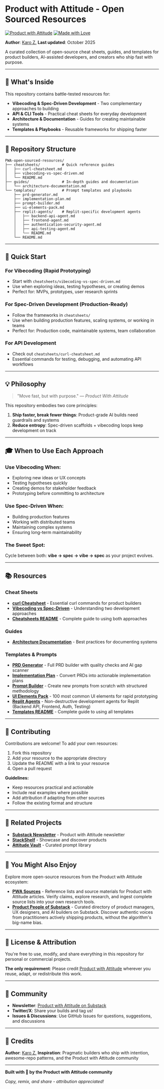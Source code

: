 # Product with Attitude - Open Sourced Resources

[![Product with Attitude](https://img.shields.io/badge/Product%20with-Attitude-FF6851?style=for-the-badge)](https://karozieminski.substack.com/)
[![Made with Love](https://img.shields.io/badge/made%20with-🧡-orange?style=for-the-badge)](https://stackshelf.app)

**Author**: [Karo Z.](https://karozieminski.substack.com/)
**Last updated**: October 2025

A curated collection of open-source cheat sheets, guides, and templates for product builders, AI-assisted developers, and creators who ship fast with purpose.

---

## 🎯 What's Inside

This repository contains battle-tested resources for:
- **Vibecoding & Spec-Driven Development** - Two complementary approaches to building
- **API & CLI Tools** - Practical cheat sheets for everyday development
- **Architecture & Documentation** - Guides for creating maintainable systems
- **Templates & Playbooks** - Reusable frameworks for shipping faster

---

## 📁 Repository Structure

```
PWA-open-sourced-resources/
├── cheatsheets/          # Quick reference guides
│   ├── curl-cheatsheet.md
│   ├── vibecoding-vs-spec-driven.md
│   └── README.md
├── guides/               # In-depth guides and documentation
│   └── architecture-documentation.md
└── templates/            # Prompt templates and playbooks
    ├── prd-generator.md
    ├── implementation-plan.md
    ├── prompt-builder.md
    ├── ui-elements-pack.md
    ├── replit-agents/    # Replit-specific development agents
    │   ├── backend-api-agent.md
    │   ├── frontend-agent.md
    │   ├── authentication-security-agent.md
    │   ├── api-testing-agent.md
    │   └── README.md
    └── README.md
```

---

## 🚀 Quick Start

### For Vibecoding (Rapid Prototyping)
- Start with `cheatsheets/vibecoding-vs-spec-driven.md`
- Use when exploring ideas, testing hypotheses, or creating demos
- Perfect for: MVPs, prototypes, user research sprints

### For Spec-Driven Development (Production-Ready)
- Follow the frameworks in `cheatsheets/`
- Use when building production features, scaling systems, or working in teams
- Perfect for: Production code, maintainable systems, team collaboration

### For API Development
- Check out `cheatsheets/curl-cheatsheet.md`
- Essential commands for testing, debugging, and automating API workflows

---

## 💡 Philosophy

> "Move fast, but with purpose." — *Product With Attitude*

This repository embodies two core principles:

1. **Ship faster, break fewer things**: Product-grade AI builds need guardrails and systems
2. **Reduce entropy**: Spec-driven scaffolds + vibecoding loops keep development on track

---

## 🎓 When to Use Each Approach

### Use Vibecoding When:
- Exploring new ideas or UX concepts
- Testing hypotheses quickly
- Creating demos for stakeholder feedback
- Prototyping before committing to architecture

### Use Spec-Driven When:
- Building production features
- Working with distributed teams
- Maintaining complex systems
- Ensuring long-term maintainability

### The Sweet Spot:
Cycle between both: **vibe → spec → vibe → spec** as your project evolves.

---

## 📚 Resources

### Cheat Sheets
- **[curl Cheatsheet](cheatsheets/curl-cheatsheet.md)** - Essential curl commands for product builders
- **[Vibecoding vs Spec-Driven](cheatsheets/vibecoding-vs-spec-driven.md)** - Understanding two development approaches
- **[Cheatsheets README](cheatsheets/README.md)** - Complete guide to using both approaches

### Guides
- **[Architecture Documentation](guides/architecture-documentation.md)** - Best practices for documenting systems

### Templates & Prompts
- **[PRD Generator](templates/prd-generator.md)** - Full PRD builder with quality checks and AI gap scanner
- **[Implementation Plan](templates/implementation-plan.md)** - Convert PRDs into actionable implementation plans
- **[Prompt Builder](templates/prompt-builder.md)** - Create new prompts from scratch with structured methodology
- **[UI Elements Pack](templates/ui-elements-pack.md)** - 100 most common UI elements for rapid prototyping
- **[Replit Agents](templates/replit-agents/)** - Non-destructive development agents for Replit (Backend API, Frontend, Auth, Testing)
- **[Templates README](templates/README.md)** - Complete guide to using all templates

---

## 🤝 Contributing

Contributions are welcome! To add your own resources:

1. Fork this repository
2. Add your resource to the appropriate directory
3. Update the README with a link to your resource
4. Open a pull request

**Guidelines:**
- Keep resources practical and actionable
- Include real examples where possible
- Add attribution if adapting from other sources
- Follow the existing format and structure

---

## 📖 Related Projects

- **[Substack Newsletter](https://karozieminski.substack.com/)** - Product with Attitude newsletter
- **[StackShelf](https://stackshelf.app)** - Showcase and discover products
- **[Attitude Vault](https://attitudevault.dev)** - Curated prompt library

---

## 🎁 You Might Also Enjoy

Explore more open-source resources from the Product with Attitude ecosystem:

- **[PWA Sources](https://github.com/karozi/PWA_Sources)** - Reference lists and source materials for Product with Attitude articles. Verify claims, explore research, and ingest complete source lists into your own research tools.
- **[Product People of Substack](https://github.com/karozi/Product-People-of-Substack)** - Curated directory of product managers, UX designers, and AI builders on Substack. Discover authentic voices from practitioners actively shipping products, without the algorithm's big-name bias.

---

## 📄 License & Attribution

You're free to use, modify, and share everything in this repository for personal or commercial projects.

**The only requirement**: Please credit [Product with Attitude](https://karozieminski.substack.com/) wherever you reuse, adapt, or redistribute this work.

---

## 🌟 Community

- **Newsletter**: [Product with Attitude on Substack](https://karozieminski.substack.com/)
- **Twitter/X**: Share your builds and tag us!
- **Issues & Discussions**: Use GitHub Issues for questions, suggestions, and discussions

---

## 🎯 Credits

**Author**: [Karo Z.](https://karozieminski.substack.com/)
**Inspiration**: Pragmatic builders who ship with intention, awesome-repo patterns, and the Product with Attitude community

---

**Built with 🧡 by the Product with Attitude community**

*Copy, remix, and share - attribution appreciated!*
